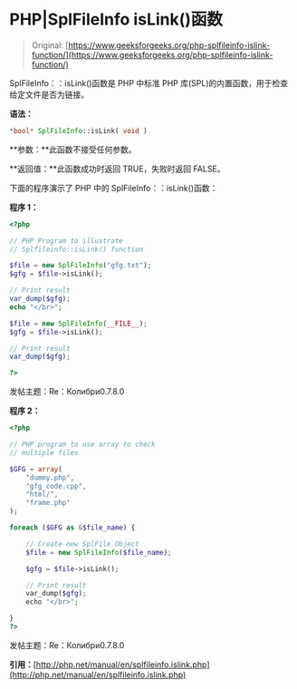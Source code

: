 # PHP|SplFileInfo isLink()函数

> Original: [https://www.geeksforgeeks.org/php-splfileinfo-islink-function/](https://www.geeksforgeeks.org/php-splfileinfo-islink-function/)

SplFileInfo：：isLink()函数是 PHP 中标准 PHP 库(SPL)的内置函数，用于检查给定文件是否为链接。

**语法：**

```php
*bool* SplFileInfo::isLink( void )
```

**参数：**此函数不接受任何参数。

**返回值：**此函数成功时返回 TRUE，失败时返回 FALSE。

下面的程序演示了 PHP 中的 SplFileInfo：：isLink()函数：

**程序 1：**

```php
<?php

// PHP Program to illustrate 
// Splfileinfo::isLink() function

$file = new SplFileInfo("gfg.txt");
$gfg = $file->isLink();

// Print result
var_dump($gfg);
echo "</br>";

$file = new SplFileInfo(__FILE__);
$gfg = $file->isLink();

// Print result
var_dump($gfg);

?>
```

发帖主题：Re：Колибри0.7.8.0

**程序 2：**

```php
<?php 

// PHP program to use array to check 
// multiple files 

$GFG = array(
    "dummy.php",
    "gfg_code.cpp",
    "html/",
    "frame.php"
);

foreach ($GFG as &$file_name) { 

    // Create new SplFile Object 
    $file = new SplFileInfo($file_name); 

    $gfg = $file->isLink();

    // Print result
    var_dump($gfg);
    echo "</br>";

} 
?> 
```

发帖主题：Re：Колибри0.7.8.0

**引用：**[http://php.net/manual/en/splfileinfo.islink.php](http://php.net/manual/en/splfileinfo.islink.php)